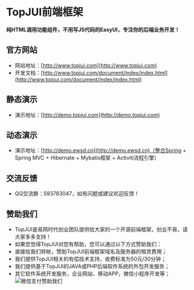 # TopJUI前端框架 #

**纯HTML调用功能组件，不用写JS代码的EasyUI，专注你的后端业务开发！**


## 官方网站 ##
- 网站地址：[http://www.topjui.com](http://www.topjui.com)
- 开发文档：[http://www.topjui.com/document/index/index.html](http://www.topjui.com/document/index/index.html)

## 静态演示 ##
- 演示地址：[http://demo.topjui.com](http://demo.topjui.com)

## 动态演示 ##
- 演示地址：[http://demo.ewsd.cn](http://demo.ewsd.cn)（整合Spring + Spring MVC + Hibernate + Mybatis框架 + Activiti流程引擎）

## 交流反馈 ##
- QQ交流群：593783047，如有问题或建议欢迎反馈！

## 赞助我们 ##
- TopJUI是易网时代创业团队提供给大家的一个开源前端框架，创业不易，请大家多多支持！
- 如果您觉得TopJUI对您有帮助，您可以通过以下方式赞助我们：
- 直接给我们转帐，赞助TopJUI前端框架域名及服务器的租赁费用；
- 我们提供TopJUI相关的有偿技术支持，收费标准为50元/30分钟；
- 我们提供基于TopJUI的JAVA或PHP后端软件系统的外包开发服务；
- 其它软件系统开发服务，企业网站、移动APP，微信小程序开发等；
![微信支付赞助我们](http://www.topjui.com/topjui/uploads/image/wxPay.png)